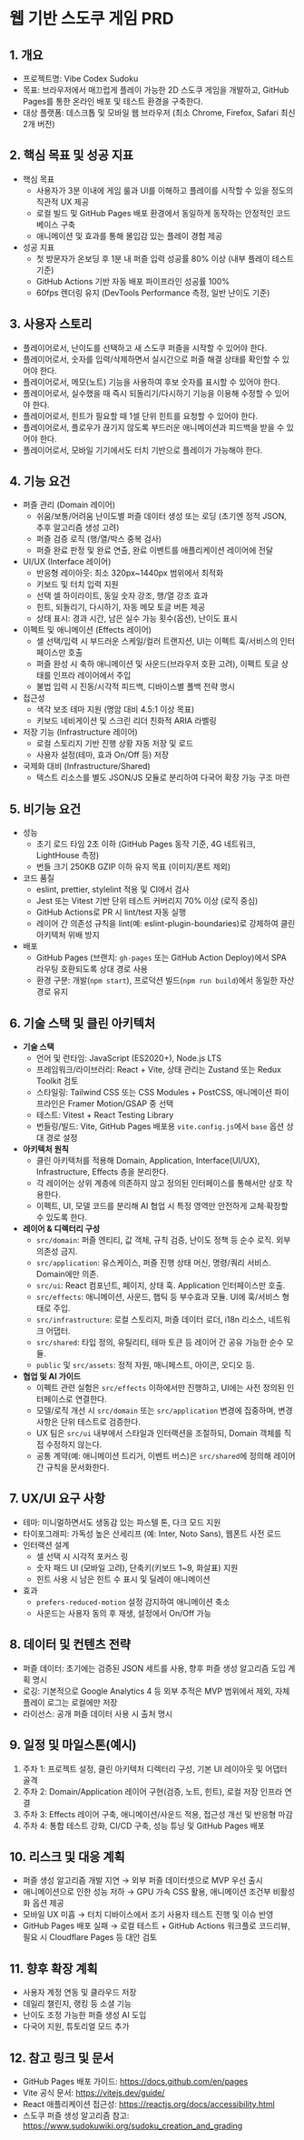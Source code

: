 # 웹 기반 스도쿠 게임 PRD

## 1. 개요
- 프로젝트명: Vibe Codex Sudoku
- 목표: 브라우저에서 매끄럽게 플레이 가능한 2D 스도쿠 게임을 개발하고, GitHub Pages를 통한 온라인 배포 및 테스트 환경을 구축한다.
- 대상 플랫폼: 데스크톱 및 모바일 웹 브라우저 (최소 Chrome, Firefox, Safari 최신 2개 버전)

## 2. 핵심 목표 및 성공 지표
- 핵심 목표
  - 사용자가 3분 이내에 게임 룰과 UI를 이해하고 플레이를 시작할 수 있을 정도의 직관적 UX 제공
  - 로컬 빌드 및 GitHub Pages 배포 환경에서 동일하게 동작하는 안정적인 코드베이스 구축
  - 애니메이션 및 효과를 통해 몰입감 있는 플레이 경험 제공
- 성공 지표
  - 첫 방문자가 온보딩 후 1분 내 퍼즐 입력 성공률 80% 이상 (내부 플레이 테스트 기준)
  - GitHub Actions 기반 자동 배포 파이프라인 성공률 100%
  - 60fps 렌더링 유지 (DevTools Performance 측정, 일반 난이도 기준)

## 3. 사용자 스토리
- 플레이어로서, 난이도를 선택하고 새 스도쿠 퍼즐을 시작할 수 있어야 한다.
- 플레이어로서, 숫자를 입력/삭제하면서 실시간으로 퍼즐 해결 상태를 확인할 수 있어야 한다.
- 플레이어로서, 메모(노트) 기능을 사용하여 후보 숫자를 표시할 수 있어야 한다.
- 플레이어로서, 실수했을 때 즉시 되돌리기/다시하기 기능을 이용해 수정할 수 있어야 한다.
- 플레이어로서, 힌트가 필요할 때 1셀 단위 힌트를 요청할 수 있어야 한다.
- 플레이어로서, 플로우가 끊기지 않도록 부드러운 애니메이션과 피드백을 받을 수 있어야 한다.
- 플레이어로서, 모바일 기기에서도 터치 기반으로 플레이가 가능해야 한다.

## 4. 기능 요건
- 퍼즐 관리 (Domain 레이어)
  - 쉬움/보통/어려움 난이도별 퍼즐 데이터 생성 또는 로딩 (초기엔 정적 JSON, 추후 알고리즘 생성 고려)
  - 퍼즐 검증 로직 (행/열/박스 중복 검사)
  - 퍼즐 완료 판정 및 완료 연출, 완료 이벤트를 애플리케이션 레이어에 전달
- UI/UX (Interface 레이어)
  - 반응형 레이아웃: 최소 320px~1440px 범위에서 최적화
  - 키보드 및 터치 입력 지원
  - 선택 셀 하이라이트, 동일 숫자 강조, 행/열 강조 효과
  - 힌트, 되돌리기, 다시하기, 자동 메모 토글 버튼 제공
  - 상태 표시: 경과 시간, 남은 실수 가능 횟수(옵션), 난이도 표시
- 이펙트 및 애니메이션 (Effects 레이어)
  - 셀 선택/입력 시 부드러운 스케일/컬러 트랜지션, UI는 이펙트 훅/서비스의 인터페이스만 호출
  - 퍼즐 완성 시 축하 애니메이션 및 사운드(브라우저 호환 고려), 이펙트 토글 상태를 인프라 레이어에서 주입
  - 불법 입력 시 진동/시각적 피드백, 디바이스별 폴백 전략 명시
- 접근성
  - 색각 보조 테마 지원 (명암 대비 4.5:1 이상 목표)
  - 키보드 네비게이션 및 스크린 리더 친화적 ARIA 라벨링
- 저장 기능 (Infrastructure 레이어)
  - 로컬 스토리지 기반 진행 상황 자동 저장 및 로드
  - 사용자 설정(테마, 효과 On/Off 등) 저장
- 국제화 대비 (Infrastructure/Shared)
  - 텍스트 리소스를 별도 JSON/JS 모듈로 분리하여 다국어 확장 가능 구조 마련

## 5. 비기능 요건
- 성능
  - 초기 로드 타임 2초 이하 (GitHub Pages 동작 기준, 4G 네트워크, LightHouse 측정)
  - 번들 크기 250KB GZIP 이하 유지 목표 (이미지/폰트 제외)
- 코드 품질
  - eslint, prettier, stylelint 적용 및 CI에서 검사
  - Jest 또는 Vitest 기반 단위 테스트 커버리지 70% 이상 (로직 중심)
  - GitHub Actions로 PR 시 lint/test 자동 실행
  - 레이어 간 의존성 규칙을 lint(예: eslint-plugin-boundaries)로 강제하여 클린 아키텍처 위배 방지
- 배포
  - GitHub Pages (브랜치: `gh-pages` 또는 GitHub Action Deploy)에서 SPA 라우팅 호환되도록 상대 경로 사용
  - 환경 구분: 개발(`npm start`), 프로덕션 빌드(`npm run build`)에서 동일한 자산 경로 유지

## 6. 기술 스택 및 클린 아키텍처
- **기술 스택**
  - 언어 및 런타임: JavaScript (ES2020+), Node.js LTS
  - 프레임워크/라이브러리: React + Vite, 상태 관리는 Zustand 또는 Redux Toolkit 검토
  - 스타일링: Tailwind CSS 또는 CSS Modules + PostCSS, 애니메이션 파이프라인은 Framer Motion/GSAP 중 선택
  - 테스트: Vitest + React Testing Library
  - 번들링/빌드: Vite, GitHub Pages 배포용 `vite.config.js`에서 `base` 옵션 상대 경로 설정
- **아키텍처 원칙**
  - 클린 아키텍처를 적용해 Domain, Application, Interface(UI/UX), Infrastructure, Effects 층을 분리한다.
  - 각 레이어는 상위 계층에 의존하지 않고 정의된 인터페이스를 통해서만 상호 작용한다.
  - 이펙트, UI, 모델 코드를 분리해 AI 협업 시 특정 영역만 안전하게 교체·확장할 수 있도록 한다.
- **레이어 & 디렉터리 구성**
  - `src/domain`: 퍼즐 엔티티, 값 객체, 규칙 검증, 난이도 정책 등 순수 로직. 외부 의존성 금지.
  - `src/application`: 유스케이스, 퍼즐 진행 상태 머신, 명령/쿼리 서비스. Domain에만 의존.
  - `src/ui`: React 컴포넌트, 페이지, 상태 훅. Application 인터페이스만 호출.
  - `src/effects`: 애니메이션, 사운드, 햅틱 등 부수효과 모듈. UI에 훅/서비스 형태로 주입.
  - `src/infrastructure`: 로컬 스토리지, 퍼즐 데이터 로더, i18n 리소스, 네트워크 어댑터.
  - `src/shared`: 타입 정의, 유틸리티, 테마 토큰 등 레이어 간 공유 가능한 순수 모듈.
  - `public` 및 `src/assets`: 정적 자원, 매니페스트, 아이콘, 오디오 등.
- **협업 및 AI 가이드**
  - 이펙트 관련 실험은 `src/effects` 이하에서만 진행하고, UI에는 사전 정의된 인터페이스로 연결한다.
  - 모델/로직 개선 시 `src/domain` 또는 `src/application` 변경에 집중하며, 변경 사항은 단위 테스트로 검증한다.
  - UX 팀은 `src/ui` 내부에서 스타일과 인터랙션을 조절하되, Domain 객체를 직접 수정하지 않는다.
  - 공통 계약(예: 애니메이션 트리거, 이벤트 버스)은 `src/shared`에 정의해 레이어 간 규칙을 문서화한다.

## 7. UX/UI 요구 사항
- 테마: 미니멀하면서도 생동감 있는 파스텔 톤, 다크 모드 지원
- 타이포그래피: 가독성 높은 산세리프 (예: Inter, Noto Sans), 웹폰트 사전 로드
- 인터랙션 설계
  - 셀 선택 시 시각적 포커스 링
  - 숫자 패드 UI (모바일 고려), 단축키(키보드 1~9, 화살표) 지원
  - 힌트 사용 시 남은 힌트 수 표시 및 딜레이 애니메이션
- 효과
  - `prefers-reduced-motion` 설정 감지하여 애니메이션 축소
  - 사운드는 사용자 동의 후 재생, 설정에서 On/Off 가능

## 8. 데이터 및 컨텐츠 전략
- 퍼즐 데이터: 초기에는 검증된 JSON 세트를 사용, 향후 퍼즐 생성 알고리즘 도입 계획 명시
- 로깅: 기본적으로 Google Analytics 4 등 외부 추적은 MVP 범위에서 제외, 자체 플레이 로그는 로컬에만 저장
- 라이선스: 공개 퍼즐 데이터 사용 시 출처 명시

## 9. 일정 및 마일스톤(예시)
1. 주차 1: 프로젝트 설정, 클린 아키텍처 디렉터리 구성, 기본 UI 레이아웃 및 어댑터 골격
2. 주차 2: Domain/Application 레이어 구현(검증, 노트, 힌트), 로컬 저장 인프라 연결
3. 주차 3: Effects 레이어 구축, 애니메이션/사운드 적용, 접근성 개선 및 반응형 마감
4. 주차 4: 통합 테스트 강화, CI/CD 구축, 성능 튜닝 및 GitHub Pages 배포

## 10. 리스크 및 대응 계획
- 퍼즐 생성 알고리즘 개발 지연 → 외부 퍼즐 데이터셋으로 MVP 우선 출시
- 애니메이션으로 인한 성능 저하 → GPU 가속 CSS 활용, 애니메이션 조건부 비활성화 옵션 제공
- 모바일 UX 미흡 → 터치 디바이스에서 조기 사용자 테스트 진행 및 이슈 반영
- GitHub Pages 배포 실패 → 로컬 테스트 + GitHub Actions 워크플로 코드리뷰, 필요 시 Cloudflare Pages 등 대안 검토

## 11. 향후 확장 계획
- 사용자 계정 연동 및 클라우드 저장
- 데일리 챌린지, 랭킹 등 소셜 기능
- 난이도 조정 가능한 퍼즐 생성 AI 도입
- 다국어 지원, 튜토리얼 모드 추가

## 12. 참고 링크 및 문서
- GitHub Pages 배포 가이드: https://docs.github.com/en/pages
- Vite 공식 문서: https://vitejs.dev/guide/
- React 애플리케이션 접근성: https://reactjs.org/docs/accessibility.html
- 스도쿠 퍼즐 생성 알고리즘 참고: https://www.sudokuwiki.org/sudoku_creation_and_grading
